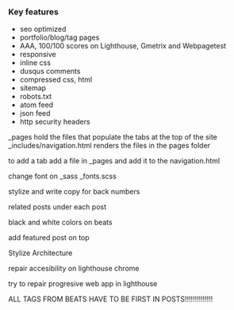 ### Key features

- seo optimized
- portfolio/blog/tag pages
- AAA, 100/100 scores on Lighthouse, Gmetrix and Webpagetest
- responsive
- inline css
- dusqus comments
- compressed css, html
- sitemap
- robots.txt
- atom feed
- json feed
- http security headers

_pages hold the files that populate the tabs at the top of the site
_includes/navigation.html renders the files in the pages folder

to add a tab add a file in _pages and add it to the navigation.html








change font on _sass _fonts.scss

stylize and write copy for back numbers

related posts under each post

black and white colors on beats

add featured post on top

Stylize
Architecture

repair accesibility on lighthouse chrome

try to repair progresive web app in lighthouse



ALL TAGS FROM BEATS HAVE TO BE FIRST IN POSTS!!!!!!!!!!!!!!
